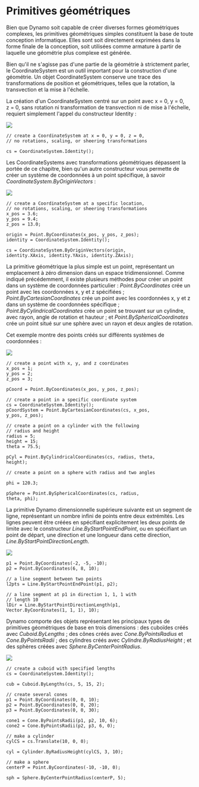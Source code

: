 

# Primitives géométriques

Bien que Dynamo soit capable de créer diverses formes géométriques complexes, les primitives géométriques simples constituent la base de toute conception informatique. Elles sont soit directement exprimées dans la forme finale de la conception, soit utilisées comme armature à partir de laquelle une géométrie plus complexe est générée.

Bien qu'il ne s'agisse pas d'une partie de la géométrie à strictement parler, le CoordinateSystem est un outil important pour la construction d'une géométrie. Un objet CoordinateSystem conserve une trace des transformations de position et géométriques, telles que la rotation, la transvection et la mise à l'échelle.

La création d'un CoordinateSystem centré sur un point avec x = 0, y = 0, z = 0, sans rotation ni transformation de transvection ni de mise à l'échelle, requiert simplement l'appel du constructeur Identity :

![](images/12-2/GeometricPrimitives_01.png)

```
// create a CoordinateSystem at x = 0, y = 0, z = 0,
// no rotations, scaling, or sheering transformations

cs = CoordinateSystem.Identity();
```

Les CoordinateSystems avec transformations géométriques dépassent la portée de ce chapitre, bien qu'un autre constructeur vous permette de créer un système de coordonnées à un point spécifique, à savoir *CoordinateSystem.ByOriginVectors* :

![](images/12-2/GeometricPrimitives_02.png)

```
// create a CoordinateSystem at a specific location,
// no rotations, scaling, or sheering transformations
x_pos = 3.6;
y_pos = 9.4;
z_pos = 13.0;

origin = Point.ByCoordinates(x_pos, y_pos, z_pos);
identity = CoordinateSystem.Identity();

cs = CoordinateSystem.ByOriginVectors(origin,
identity.XAxis, identity.YAxis, identity.ZAxis);
```

La primitive géométrique la plus simple est un point, représentant un emplacement à zéro dimension dans un espace tridimensionnel. Comme indiqué précédemment, il existe plusieurs méthodes pour créer un point dans un système de coordonnées particulier : *Point.ByCoordinates* crée un point avec les coordonnées x, y et z spécifiées ; *Point.ByCartesianCoordinates* crée un point avec les coordonnées x, y et z dans un système de coordonnées spécifique ; *Point.ByCylindricalCoordinates* crée un point se trouvant sur un cylindre, avec rayon, angle de rotation et hauteur ; et *Point.BySphericalCoordinates* crée un point situé sur une sphère avec un rayon et deux angles de rotation.

Cet exemple montre des points créés sur différents systèmes de coordonnées :

![](images/12-2/GeometricPrimitives_03.png)

```
// create a point with x, y, and z coordinates
x_pos = 1;
y_pos = 2;
z_pos = 3;

pCoord = Point.ByCoordinates(x_pos, y_pos, z_pos);

// create a point in a specific coordinate system
cs = CoordinateSystem.Identity();
pCoordSystem = Point.ByCartesianCoordinates(cs, x_pos,
y_pos, z_pos);

// create a point on a cylinder with the following
// radius and height
radius = 5;
height = 15;
theta = 75.5;

pCyl = Point.ByCylindricalCoordinates(cs, radius, theta,
height);

// create a point on a sphere with radius and two angles

phi = 120.3;

pSphere = Point.BySphericalCoordinates(cs, radius, 
theta, phi);
```

La primitive Dynamo dimensionnelle supérieure suivante est un segment de ligne, représentant un nombre infini de points entre deux extrémités. Les lignes peuvent être créées en spécifiant explicitement les deux points de limite avec le constructeur *Line.ByStartPointEndPoint*, ou en spécifiant un point de départ, une direction et une longueur dans cette direction, *Line.ByStartPointDirectionLength*.

![](images/12-2/GeometricPrimitives_04.png)

```
p1 = Point.ByCoordinates(-2, -5, -10);
p2 = Point.ByCoordinates(6, 8, 10);

// a line segment between two points
l2pts = Line.ByStartPointEndPoint(p1, p2); 

// a line segment at p1 in direction 1, 1, 1 with 
// length 10
lDir = Line.ByStartPointDirectionLength(p1,
Vector.ByCoordinates(1, 1, 1), 10);
```

Dynamo comporte des objets représentant les principaux types de primitives géométriques de base en trois dimensions : des cuboïdes créés avec *Cuboid.ByLengths* ; des cônes créés avec *Cone.ByPointsRadius* et *Cone.ByPointsRadii* ; des cylindres créés avec *Cylindre.ByRadiusHeight* ; et des sphères créées avec *Sphere.ByCenterPointRadius*.

![](images/12-2/GeometricPrimitives_05.png)

```
// create a cuboid with specified lengths
cs = CoordinateSystem.Identity();

cub = Cuboid.ByLengths(cs, 5, 15, 2);

// create several cones
p1 = Point.ByCoordinates(0, 0, 10);
p2 = Point.ByCoordinates(0, 0, 20);
p3 = Point.ByCoordinates(0, 0, 30);

cone1 = Cone.ByPointsRadii(p1, p2, 10, 6);
cone2 = Cone.ByPointsRadii(p2, p3, 6, 0);

// make a cylinder
cylCS = cs.Translate(10, 0, 0);

cyl = Cylinder.ByRadiusHeight(cylCS, 3, 10);

// make a sphere
centerP = Point.ByCoordinates(-10, -10, 0);

sph = Sphere.ByCenterPointRadius(centerP, 5);
```

